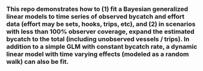 ### This repo demonstrates how to (1) fit a Bayesian generalized linear models to time series of observed bycatch and effort data (effort may be sets, hooks, trips, etc), and (2) in scenarios with less than 100% observer coverage, expand the estimated bycatch to the total (including unobserved vessels / trips). In addition to a simple GLM with constant bycatch rate, a dynamic linear model with time varying effects (modeled as a random walk) can also be fit.
